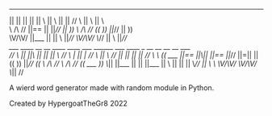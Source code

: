  __    __  ____ __ ____  ____      __    __   ___   ____  ____     
 ||    || ||    || || \\ || \\     ||    ||  // \\  || \\ || \\    
 \\ /\ // ||==  || ||_// ||  ))    \\ /\ // ((   )) ||_// ||  ))   
  \V/\V/  ||___ || || \\ ||_//      \V/\V/   \\_//  || \\ ||_//    
	   ___   ____ __  __  ____ ____   ___  ______   ___   ____       _ __    __ __    __   ___  
  // \\ ||    ||\ || ||    || \\ // \\ | || |  // \\  || \\     // ||    || ||    ||  // \\  \\ 
 (( ___ ||==  ||\\|| ||==  ||_// ||=||   ||   ((   )) ||_//    ((  \\ /\ // \\ /\ // (( ___   ))
  \\_|| ||___ || \|| ||___ || \\ || ||   ||    \\_//  || \\     \\  \V/\V/   \V/\V/   \\_||  // 
	
A wierd word generator made with random module in Python.

Created by HypergoatTheGr8 2022

